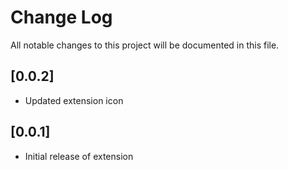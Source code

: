 # Change Log

All notable changes to this project will be documented in this file.

## [0.0.2]

- Updated extension icon

## [0.0.1]

- Initial release of extension

